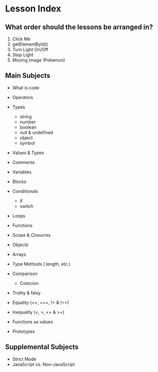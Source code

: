 # Lesson Index

## What order should the lessons be arranged in?

1. Click Me
1. getElementById()
1. Turn Light On/Off
1. Stop Light
1. Moving Image (Pokemon)


## Main Subjects
- What is code
- Operators
- Types
  - string
  - number
  - boolean
  - null & undefined
  - object
  - symbol
- Values & Types
- Comments
- Variables
- Blocks
- Conditionals
  - if
  - switch
  
- Loops
- Functions
- Scope & Closurres
- Objects
- Arrays
- Type Methods (.length, etc.)
- Comparison
  - Coercion
- Truthy & falsy
- Equality (==, ===, != & !==)
- Inequality (<, >, <= & >=)
- Functions as values
- Prototypes

## Supplemental Subjects
- Strict Mode
- JavaScript vs. Non-JavaScript


